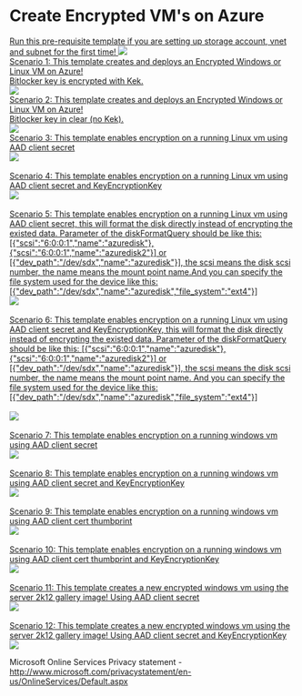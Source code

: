 # Create Encrypted VM's on Azure

<a href="https://portal.azure.com/#create/Microsoft.Template/uri/https%3A%2F%2Fraw.githubusercontent.com%2Faravindthoram%2FDiskEncryption%2Fmaster%2FazureDeployPrereqs.json" target="_blank">
Run this pre-requisite template if you are setting up storage account, vnet and subnet for the first time!
<img src="http://azuredeploy.net/deploybutton.png"/>
</a>
<br />

<a href="https://portal.azure.com/#create/Microsoft.Template/uri/https%3A%2F%2Fraw.githubusercontent.com%2Faravindthoram%2FDiskEncryption%2Fmaster%2FazureDeployEncryptedWindowsVM.json" target="_blank">
Scenario 1: This template creates and deploys an Encrypted Windows or Linux VM on Azure! 
<br>
Bitlocker key is encrypted with Kek.
<br>
<img src="http://azuredeploy.net/deploybutton.png"/>
</a>
<br />

<a href="https://portal.azure.com/#create/Microsoft.Template/uri/https%3A%2F%2Fraw.githubusercontent.com%2Faravindthoram%2FDiskEncryption%2Fmaster%2FazureDeployEncryptedWindowsVMNoKek.json" target="_blank">
Scenario 2: This template creates and deploys an Encrypted Windows or Linux VM on Azure! 
<br>
Bitlocker key in clear (no Kek).
<br>
<img src="http://azuredeploy.net/deploybutton.png"/>
<br>
</a>

<a href="https://portal.azure.com/#create/Microsoft.Template/uri/https%3A%2F%2Fraw.githubusercontent.com%2Faravindthoram%2FDiskEncryption%2Fmaster%2FEnableEncryptionOnRunningLinuxVM-AADClientSecret.json" target="_blank">
Scenario 3: This template enables encryption on a running Linux vm using AAD client secret
<br>
    <img src="http://azuredeploy.net/deploybutton.png"/>
<br>
</a>

<br>

<a href="https://portal.azure.com/#create/Microsoft.Template/uri/https%3A%2F%2Fraw.githubusercontent.com%2Faravindthoram%2FDiskEncryption%2Fmaster%2FEnableEncryptionOnRunningLinuxVM-AADClientSecret-WithKek.json" target="_blank">
Scenario 4: This template enables encryption on a running Linux vm using AAD client secret and KeyEncryptionKey
<br>
    <img src="http://azuredeploy.net/deploybutton.png"/>
<br>
</a>
<br>

<a href="https://portal.azure.com/#create/Microsoft.Template/uri/https%3A%2F%2Fraw.githubusercontent.com%2Faravindthoram%2FDiskEncryption%2Fmaster%2FEnableEncryptionOnRunningLinuxVM-Format-AADClientSecret.json" target="_blank">
Scenario 5: This template enables encryption on a running Linux vm using AAD client secret, this will format the disk directly instead of encrypting the existed data. Parameter of the diskFormatQuery should be like this: [{"scsi":"6:0:0:1","name":"azuredisk"},{"scsi":"6:0:0:1","name":"azuredisk2"}] or [{"dev_path":"/dev/sdx","name":"azuredisk"}], the scsi means the disk scsi number, the name means the mount point name.And you can specify the file system used for the device like this: [{"dev_path":"/dev/sdx","name":"azuredisk","file_system":"ext4"}]
<br>
    <img src="http://azuredeploy.net/deploybutton.png"/>
<br>
</a>

<br>

<a href="https://portal.azure.com/#create/Microsoft.Template/uri/https%3A%2F%2Fraw.githubusercontent.com%2Faravindthoram%2FDiskEncryption%2Fmaster%2FEnableEncryptionOnRunningLinuxVM-Format-AADClientSecret-WithKek.json" target="_blank">
Scenario 6: This template enables encryption on a running Linux vm using AAD client secret and KeyEncryptionKey, this will format the disk directly instead of encrypting the existed data. Parameter of the diskFormatQuery should be like this: [{"scsi":"6:0:0:1","name":"azuredisk"},{"scsi":"6:0:0:1","name":"azuredisk2"}] or [{"dev_path":"/dev/sdx","name":"azuredisk"}], the scsi means the disk scsi number, the name means the mount point name. And you can specify the file system used for the device like this: [{"dev_path":"/dev/sdx","name":"azuredisk","file_system":"ext4"}]
<br>
<br>
    <img src="http://azuredeploy.net/deploybutton.png"/>
<br>
</a>
<br>

<a href="https://portal.azure.com/#create/Microsoft.Template/uri/https%3A%2F%2Fraw.githubusercontent.com%2Faravindthoram%2FDiskEncryption%2Fmaster%2FEnableEncryptionOnRunningWindowsVM-AADClientSecret.json" target="_blank">
Scenario 7: This template enables encryption on a running windows vm using AAD client secret
<br>
    <img src="http://azuredeploy.net/deploybutton.png"/>
<br>
</a>

<br>

<a href="https://portal.azure.com/#create/Microsoft.Template/uri/https%3A%2F%2Fraw.githubusercontent.com%2Faravindthoram%2FDiskEncryption%2Fmaster%2FEnableEncryptionOnRunningWindowsVM-AADClientSecret-WithKek.json" target="_blank">
Scenario 8: This template enables encryption on a running windows vm using AAD client secret and KeyEncryptionKey
<br>
    <img src="http://azuredeploy.net/deploybutton.png"/>
<br>
</a>
<br>

<a href="https://portal.azure.com/#create/Microsoft.Template/uri/https%3A%2F%2Fraw.githubusercontent.com%2Faravindthoram%2FDiskEncryption%2Fmaster%2FEnableEncryptionOnRunningWindowsVM-AADClientCert.json" target="_blank">
Scenario 9: This template enables encryption on a running windows vm using AAD client cert thumbprint
<br>
    <img src="http://azuredeploy.net/deploybutton.png"/>
<br>
</a>

<br>

<a href="https://portal.azure.com/#create/Microsoft.Template/uri/https%3A%2F%2Fraw.githubusercontent.com%2Faravindthoram%2FDiskEncryption%2Fmaster%2FEnableEncryptionOnRunningWindowsVM-AADClientCert-WithKek.json" target="_blank">
Scenario 10: This template enables encryption on a running windows vm using AAD client cert thumbprint and KeyEncryptionKey
<br>
    <img src="http://azuredeploy.net/deploybutton.png"/>
<br>
</a>

<br>
<a href="https://portal.azure.com/#create/Microsoft.Template/uri/https%3A%2F%2Fraw.githubusercontent.com%2Faravindthoram%2FDiskEncryption%2Fmaster%2FCreateNewEncryptedWindowsVM-AADClientSecret.json" target="_blank">
Scenario 11: This template creates a new encrypted windows vm using the server 2k12 gallery image! Using AAD client secret
<br>
    <img src="http://azuredeploy.net/deploybutton.png"/>
<br>
</a>

<br>
<a href="https://portal.azure.com/#create/Microsoft.Template/uri/https%3A%2F%2Fraw.githubusercontent.com%2Faravindthoram%2FDiskEncryption%2Fmaster%2FCreateNewEncryptedWindowsVM-AADClientSecret-WithKek.json" target="_blank">
Scenario 12: This template creates a new encrypted windows vm using the server 2k12 gallery image! Using AAD client secret and KeyEncryptionKey
<br>
    <img src="http://azuredeploy.net/deploybutton.png"/>
<br>
</a>

Microsoft Online Services Privacy statement - http://www.microsoft.com/privacystatement/en-us/OnlineServices/Default.aspx
